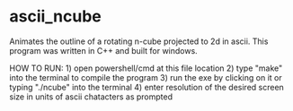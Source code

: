 # ascii_ncube
Animates the outline of a rotating n-cube projected to 2d in ascii. This program was written in C++ and built for windows.

HOW TO RUN:
    1) open powershell/cmd at this file location
    2) type "make" into the terminal to compile the program
    3) run the exe by clicking on it or typing "./ncube" into the terminal
    4) enter resolution of the desired screen size in units of ascii chatacters as prompted
